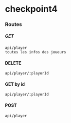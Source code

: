 # checkpoint4

### Routes

##### GET
    api/player
    toutes les infos des joueurs
    
#### DELETE
    api/player/:playerId
    
#### GET by id
    api/player/:playerId

#### POST 
    api/player
